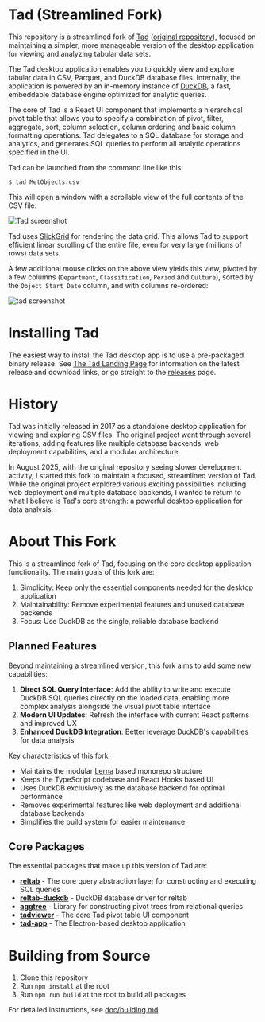# Tad (Streamlined Fork)

This repository is a streamlined fork of [Tad](https://www.tadviewer.com) ([original repository](https://github.com/antonycourtney/tad)), focused on maintaining a simpler, more manageable version of the desktop application for viewing and analyzing tabular data sets.

The Tad desktop application enables you to quickly view and explore tabular data in CSV, Parquet, and DuckDB database files.
Internally, the application is powered by an in-memory instance of [DuckDB](https://duckdb.org/), a fast, embeddable database engine optimized for analytic queries.

The core of Tad is a React UI component that implements a hierarchical pivot table that allows you to specify a combination of pivot, filter, aggregate, sort, column selection, column ordering and basic column formatting operations. Tad delegates to a SQL database for storage and analytics, and generates SQL queries to perform all
analytic operations specified in the UI.

Tad can be launched from the command line like this:

    $ tad MetObjects.csv

This will open a window with a scrollable view of the full contents of the CSV file:

![Tad screenshot](doc/screenshots/tad-metobjects-unpivoted.png "Unpivoted view of CSV file")

Tad uses [SlickGrid](http://slickgrid.net/) for rendering the data grid. This allows Tad to support efficient linear
scrolling of the entire file, even for very large (millions of rows) data sets.

A few additional mouse clicks on the above view yields this view, pivoted by a few
columns (`Department`, `Classification`, `Period` and `Culture`), sorted by the `Object Start Date` column, and
with columns re-ordered:

![tad screenshot](doc/screenshots/tad-metobjects-pivoted.png "Met Museum Objects with Pivots")

# Installing Tad

The easiest way to install the Tad desktop app is to use a pre-packaged binary release. See [The Tad Landing Page](http://tadviewer.com/#news) for information on the latest release and download links, or go straight to the [releases](./releases) page.

# History

Tad was initially released in 2017 as a standalone desktop application for viewing and exploring CSV files. The original project went through several iterations, adding features like multiple database backends, web deployment capabilities, and a modular architecture.

In August 2025, with the original repository seeing slower development activity, I started this fork to maintain a focused, streamlined version of Tad. While the original project explored various exciting possibilities including web deployment and multiple database backends, I wanted to return to what I believe is Tad's core strength: a powerful desktop application for data analysis.

# About This Fork

This is a streamlined fork of Tad, focusing on the core desktop application functionality. The main goals of this fork are:

1. Simplicity: Keep only the essential components needed for the desktop application
2. Maintainability: Remove experimental features and unused database backends
3. Focus: Use DuckDB as the single, reliable database backend

## Planned Features

Beyond maintaining a streamlined version, this fork aims to add some new capabilities:

1. **Direct SQL Query Interface**: Add the ability to write and execute DuckDB SQL queries directly on the loaded data, enabling more complex analysis alongside the visual pivot table interface
2. **Modern UI Updates**: Refresh the interface with current React patterns and improved UX
3. **Enhanced DuckDB Integration**: Better leverage DuckDB's capabilities for data analysis

Key characteristics of this fork:

- Maintains the modular [Lerna](https://lerna.js.org/) based monorepo structure
- Keeps the TypeScript codebase and React Hooks based UI
- Uses DuckDB exclusively as the database backend for optimal performance
- Removes experimental features like web deployment and additional database backends
- Simplifies the build system for easier maintenance

## Core Packages

The essential packages that make up this version of Tad are:

- [**reltab**](./packages/reltab) - The core query abstraction layer for constructing and executing SQL queries
- [**reltab-duckdb**](./packages/reltab-duckdb/) - DuckDB database driver for reltab
- [**aggtree**](./packages/aggtree/) - Library for constructing pivot trees from relational queries
- [**tadviewer**](./packages/tadviewer/) - The core Tad pivot table UI component
- [**tad-app**](./packages/tad-app/) - The Electron-based desktop application

# Building from Source

1. Clone this repository
2. Run `npm install` at the root
3. Run `npm run build` at the root to build all packages

For detailed instructions, see [doc/building.md](doc/building.md)
